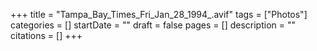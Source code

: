 +++
title = "Tampa_Bay_Times_Fri_Jan_28_1994_.avif"
tags = ["Photos"]
categories = []
startDate = ""
draft = false
pages = []
description = ""
citations = []
+++
